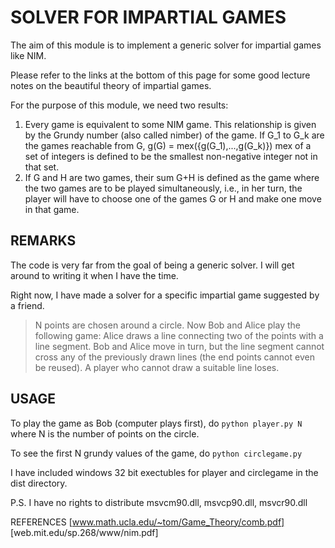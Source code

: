 SOLVER FOR IMPARTIAL GAMES
==========================

The aim of this module is to implement a generic solver
for impartial games like NIM.

Please refer to the links at the bottom of this page for 
some good lecture notes on the beautiful theory of impartial
games.

For the purpose of this module, we need two results:
1.  Every game is equivalent to some NIM game. This relationship
    is given by the Grundy number (also called nimber) of the game.
    If G_1 to G_k are the games reachable from G,
    g(G) = mex({g(G_1),...,g(G_k)})
    mex of a set of integers is defined to be the smallest non-negative
    integer not in that set.
2.  If G and H are two games, their sum G+H is defined as the game
    where the two games are to be played simultaneously, i.e., 
    in her turn, the player will have to choose one of the games
    G or H and make one move in that game.


REMARKS
--------
The code is very far from the goal of being a generic solver. I will
get around to writing it when I have the time.

Right now, I have made a solver for a specific impartial game 
suggested by a friend.

> N points are chosen around a circle. Now Bob and Alice play the following game:
> Alice draws a line connecting two of the points with a line segment. 
> Bob and Alice move in turn, but the line segment cannot cross any of the 
> previously drawn lines (the end points cannot even be reused).
> A player who cannot draw a suitable line loses.

USAGE
------
To play the game as Bob (computer plays first), do 
`python player.py N`
where N is the number of points on the circle.

To see the first N grundy values of the game, do
`python circlegame.py`

I have included windows 32 bit exectubles for player and circlegame 
in the dist directory.

P.S. I have no rights to distribute msvcm90.dll, msvcp90.dll, msvcr90.dll

REFERENCES
[www.math.ucla.edu/~tom/Game_Theory/comb.pdf]
[web.mit.edu/sp.268/www/nim.pdf]
